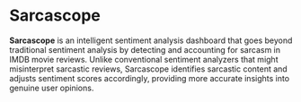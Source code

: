 # Sarcascope
**Sarcascope** is an intelligent sentiment analysis dashboard that goes beyond traditional sentiment analysis by detecting and accounting for sarcasm in IMDB movie reviews. Unlike conventional sentiment analyzers that might misinterpret sarcastic reviews, Sarcascope identifies sarcastic content and adjusts sentiment scores accordingly, providing more accurate insights into genuine user opinions.
